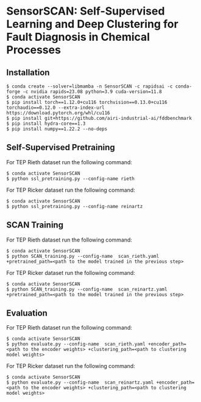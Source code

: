# SensorSCAN: Self-Supervised Learning and Deep Clustering for Fault Diagnosis in Chemical Processes


## Installation

```
$ conda create --solver=libmamba -n SensorSCAN -c rapidsai -c conda-forge -c nvidia rapids=23.08 python=3.9 cuda-version=11.8
$ conda activate SensorSCAN
$ pip install torch==1.12.0+cu116 torchvision==0.13.0+cu116 torchaudio==0.12.0 --extra-index-url https://download.pytorch.org/whl/cu116
$ pip install git+https://github.com/airi-industrial-ai/fddbenchmark
$ pip install hydra-core==1.3
$ pip install numpy==1.22.2 --no-deps
```

## Self-Supervised Pretraining
For TEP Rieth dataset run the following command:
```
$ conda activate SensorSCAN
$ python ssl_pretraining.py --config-name rieth
```

For TEP Ricker dataset run the following command:
```
$ conda activate SensorSCAN
$ python ssl_pretraining.py --config-name reinartz
```


## SCAN Training
For TEP Rieth dataset run the following command:
```
$ conda activate SensorSCAN
$ python SCAN_training.py --config-name  scan_rieth.yaml +pretrained_path=<path to the model trained in the previous step>
```

For TEP Ricker dataset run the following command:
```
$ conda activate SensorSCAN
$ python SCAN_training.py --config-name  scan_reinartz.yaml +pretrained_path=<path to the model trained in the previous step>
```

## Evaluation
For TEP Rieth dataset run the following command:
```
$ conda activate SensorSCAN
$ python evaluate.py --config-name  scan_rieth.yaml +encoder_path=<path to the encoder weights> +clustering_path=<path to clustering model weights>
```

For TEP Ricker dataset run the following command:
```
$ conda activate SensorSCAN
$ python evaluate.py --config-name  scan_reinartz.yaml +encoder_path=<path to the encoder weights> +clustering_path=<path to clustering model weights>
```
